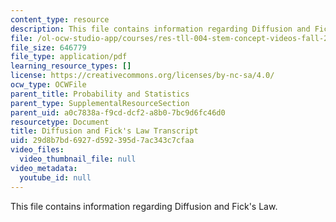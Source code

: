 ```yaml
---
content_type: resource
description: This file contains information regarding Diffusion and Fick's Law.
file: /ol-ocw-studio-app/courses/res-tll-004-stem-concept-videos-fall-2013/29d8b7bd6927d592395d7ac343c7cfaa_MITRES_TLL-004F13_DiffFick.pdf
file_size: 646779
file_type: application/pdf
learning_resource_types: []
license: https://creativecommons.org/licenses/by-nc-sa/4.0/
ocw_type: OCWFile
parent_title: Probability and Statistics
parent_type: SupplementalResourceSection
parent_uid: a0c7838a-f9cd-dcf2-a8b0-7bc9d6fc46d0
resourcetype: Document
title: Diffusion and Fick's Law Transcript
uid: 29d8b7bd-6927-d592-395d-7ac343c7cfaa
video_files:
  video_thumbnail_file: null
video_metadata:
  youtube_id: null
---
```

This file contains information regarding Diffusion and Fick's Law.
